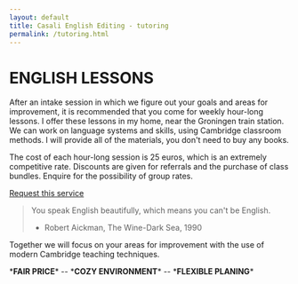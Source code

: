 ```yaml
---
layout: default
title: Casali English Editing - tutoring
permalink: /tutoring.html
---
```


# ENGLISH LESSONS

After an intake session in which we figure out your goals and areas for improvement, it is recommended that you come for weekly hour-long lessons. I offer these lessons in my home, near the Groningen train station. We can work on language systems and skills, using Cambridge classroom methods. I will provide all of the materials, you don't need to buy any books. 

The cost of each hour-long session is 25 euros, which is an extremely competitive rate. Discounts are given for referrals and the purchase of class bundles. Enquire for the possibility of group rates.

[Request this service](mailto:catrionacasali@gmail.com)

> You speak English beautifully, which means you can't be English.
> - Robert Aickman, The Wine-Dark Sea, 1990


Together we will focus on your areas for improvement
with the use of modern Cambridge teaching techniques. 

\***FAIR PRICE**\*  -- \***COZY ENVIRONMENT**\* -- \***FLEXIBLE PLANING**\*